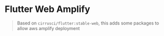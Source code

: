 # Flutter Web Amplify

> Based on `cirrusci/flutter:stable-web`, this adds some packages to allow aws amplify deployment